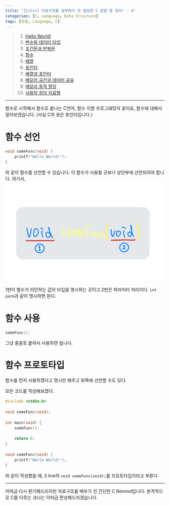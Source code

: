 ```yaml
---
title: "[C/C++] 자료구조를 공부하기 전 필요한 C 문법 총 정리! - 4"
categories: [C, Language, Data Structure]
tags: [문법, Language, C]
---
```

> 1. [Hello World!](https://zinovy124.github.io/c/language/data%20structure/the-C-language-1/)
> 2. [변수와 데이터 타입](#변수와-데이터-타입)
> 3. [조건문과 반복문]()
> 4. [함수]()
> 5. [배열]()
> 6. [포인터]()
> 7. [배열과 포인터]()
> 8. [메모리 공간과 데이터 공유]()
> 9. [메모리 동적 할당]()
> 10. [사용자 정의 자료형]()
---
함수로 시작해서 함수로 끝나는 C언어, 함수 지향 프로그래밍의 꽃이죠, 함수에 대해서 알아보겠습니다. (사실 C의 꽃은 포인터입니다.)

# 함수 선언
```c
void someFunc(void) {
    printf("Hello World!");
}
```
와 같이 함수를 선언할 수 있습니다. 이 함수가 사용될 곳보다 상단부에 선언되어야 합니다.
여기서,
![Function-image-1](https://github.com/zinovy124/zinovy124.github.io/blob/main/_posts/images/%EB%B8%94%EB%A1%9C%EA%B7%B8%20%EC%9E%90%EB%A3%8C-2.jpg?raw=true)

1번이 함수가 리턴하는 값의 타입을 명시하는 곳이고 2번은 파라미터 자리이다.
`int parm`과 같이 명시하면 된다.

# 함수 사용
```c
someFunc();
```
그냥 중괄호 붙여서 사용하면 됩니다.

# 함수 프로토타입
함수를 먼저 사용하겠다고 명시만 해주고 뒤쪽에 선언할 수도 있다.

모든 코드를 작성해보겠다.

```c
#include <stdio.h>

void someFunc(void);

int main(void) {
    someFunc();

    return 0;
}

void someFunc(void) {
    printf("Hello World!");
}
```

와 같이 작성했을 때, 3 line의 `void someFunc(void);`를 프로토타입이라고 부른다.

---
이따금 다시 환기해드리지만 자료구조를 배우기 전 간단한 C Remind입니다.
본격적으로 C를 다루는 코너는 이따금 편성해드리겠습니다.